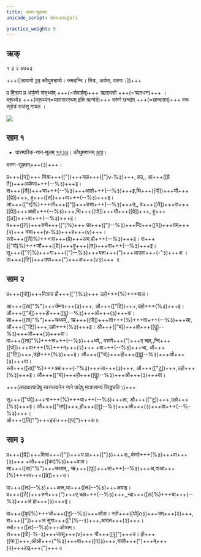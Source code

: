 ```yaml
---
title: वरुण-सूक्तम्  
unicode_script: devanagari  

practice_weight: 5
---   
```


## ऋक्

१ ३ २ ०७०३  

+++([सायणो [ऽत्र](https://archive.org/details/SamaVedaSanhitaWithSayanabhashyaVolume1SatyavrataSamasrami1874bis_201804/page/n581&sa=D&ust=1542425956431000) कौथुमभाष्ये। जमदग्निः। मित्रः, अर्यमा, वरुणः।])+++

प्र मि॒त्राय प्र अ॑र्य॒म्णे स॑च॒थ्य॑म् +++(=सेवार्हम्)+++ ऋतावसो +++(=ऋतधन)+++ ।  
वरू॒थ्ये३ +++(वरू॒थ्य॑म्=यज्ञागारस्थम् इति ऋग्वेदे)+++ वरु॑णे छन्द्य॑म् +++(=छान्दसम्)+++ वचः  स्तो॒त्रं राज॑सु गायत ।

![](../../images/varuna.png)

## साम १

- पारम्परिक-गान-मूलम् [१९३७](https://archive.org/stream/sAmaveda-jaiminIya-paravastu-paramparA-docs/UDAKA%20SAANTHI%20SAAMAANI#page/n1/mode/1up&sa=D&ust=1542425956431000)। कौथुमगानम् [अत्र](https://archive.org/details/SamaVedaSanhitaWithSayanabhashyaVolume1SatyavrataSamasrami1874bis_201804/page/n581&sa=D&ust=1542425956432000)।
<div class="audioEmbed"  caption="रामानुजार्यः 1974 " src="https://archive
.org/download/jaiminIya-sAma-gAna-paravastu-tradition-rAmAnuja/varuNa-sUktam-1.mp3"></div>
<div class="audioEmbed"  caption="गोपालार्यः 2015  " src="https://archive
.org/download/jaiminIya-sAma-gAna-paravastu-tradition-gopAla-2015/varuNa-sUktam-1.mp3"></div>
<div class="audioEmbed"  caption="गोपाल-विश्वासयोर् अनुवचनम् 2018 1x" src="https://archive
.org/download/jaiminIya-sAma-gAna-paravastu-tradition-anuvachanam-gopAla-vishvAsa-2018/varuNa-sUktam-1.mp3"></div>
<div class="audioEmbed"  caption="गोपाल-विश्वासयोर् अनुवचनम् 2018 1.5x" src="https://archive
.org/download/jaiminIya-sAma-gAna-paravastu-tradition-anuvachanam-gopAla-vishvAsa-2018-150p-speed/varuNa-sUktam-1.mp3"></div>
<div class="audioEmbed"  caption="गोपालपवनयोर् अनुवचनम् 2015 1x" src="https://archive
.org/download/jaiminIya-sAma-gAna-paravastu-tradition-anuvachanam-gopAla-pavana-2015/varuNa-sUktam.mp3"></div>
<div class="audioEmbed"  caption="गोपालपवनयोर् अनुवचनम् 2015 1.5x" src="https://archive
.org/download/jaiminIya-sAma-gAna-paravastu-tradition-anuvachanam-gopAla-pavana-2015-150p-speed/varuNa-sUktam.mp3"></div>

वरुण-सूक्तम्+++(३)+++।

प्र+++([प])+++ मित्रा+++(["])+++यप्रा+++(["]v-%३)+++, हउ,, आ+++([प्रे तै])+++अर्यम्णा+++(--%३)+++इ।  
स+++([तै])+++चा+++(--%३)+++आहो+++(--%३)+++इ,थि+++([पो])+++यौ+++([प्रे])+++, हु+++([त])+++वा+++(--%३)+++इ।  
आ+++(["र]%)+++र्ता+++(["])+++वसा+++(--%३)+++उ,, व+++([तै])+++रा+++([प्रे])+++आहो+++(--%३)+++,थि+++([पो])+++यौ+++([प्रे])+++, हु+++([त])+++वा+++(--%३)+++इ।  
व+++([त])+++रुणे+++(["]%)+++ छा+++(["]--%३)+++न्दि+++([र])+++यम्+++(२)+++ वचा+++(v-%३)+++ह+++(v)+++।  
स्तो+++([तै]%)+++त्रा+++(प्रे)+++अम् हो+++(--%३)+++इ। रा+++(["पो]%)+++जौ+++([प्रे])+++हु+++([त])+++वा+++(--%३)+++इ।  
सू+++(["?]%)+++गा+++(["]--%३)+++यता+++(")+++आउवा+++(-"३)+++अ ।  
ऊ+++([टि])+++उपा+++(")+++अ+++(v३)+++ ॥ 

## साम २
<div class="audioEmbed"  caption="रामानुजार्यः 1974 " src="https://archive
.org/download/jaiminIya-sAma-gAna-paravastu-tradition-rAmAnuja/varuNa-sUktam-2.mp3"></div>
<div class="audioEmbed"  caption="गोपालार्यः 2015  " src="https://archive
.org/download/jaiminIya-sAma-gAna-paravastu-tradition-gopAla-2015/varuNa-sUktam-2.mp3"></div>
<div class="audioEmbed"  caption="गोपाल-विश्वासयोर् अनुवचनम् 2018 1x" src="https://archive
.org/download/jaiminIya-sAma-gAna-paravastu-tradition-anuvachanam-gopAla-vishvAsa-2018/varuNa-sUktam-2.mp3"></div>
<div class="audioEmbed"  caption="गोपाल-विश्वासयोर् अनुवचनम् 2018 1.5x" src="https://archive
.org/download/jaiminIya-sAma-gAna-paravastu-tradition-anuvachanam-gopAla-vishvAsa-2018-150p-speed/varuNa-sUktam-2.mp3"></div>

प्र+++([पो])+++मित्राय प्रौ+++(["]%३)+++ उहो+++(%)+++वाअ।

आ+++([ता]"%")+++र्यम्णा+++(३)+++, औ+++(["टि])+++,उहो+++(%३)+++इ। औ+++(["बं])+++हो+++([पॣ]--%३)+++ओ+++(३)+++वा।  
सा+++([ता]"%")+++चथ्यम्,, ऋ+++([पो])+++ता+++(%)+++वा+++(--%३)+++सा, औ+++(["टि])+++,उहो+++(%३)+++इ। औ+++(["बं])+++हो+++([पॣ]--%३)+++ओ+++(३)+++वा।  
वा+++([ता]"%)+++रू+++(--%३)+++थ्ये,, वरुणॆ+++(")+++ए च्छा,,न्दि+++([पो])+++या+++(%)+++म्+++(२)+++ +वा+++(--%३)+++चा, औ+++(["टि])+++,उहो+++(%३)+++इ। औ+++(["बं])+++हो+++([पॣ]--%३)+++ओ+++(३)+++वा।  
स्तो+++([ता]"%)+++त्रम्रा+++(-"%३)+++जा+++(३)+++, औ+++(["टू])+++,उहो+++(%३)+++इ। औ+++(["बं])+++हो+++([पॣ]--%३)+++ओ+++(३)+++वा।

+++(लघ्वक्षरपादेषु स्वरप्लवनेन गाने पादेषु मात्रासाम्यं सिद्ध्यति।)+++

सू+++(["पो])+++गा+++(%)+++या+++(--%३)+++ता, औ+++(["टू])+++,उहो+++(%३)+++इ। औ+++(["ला])+++,हो+++([रॄ]--%३)+++ओ+++(३)+++वा+++(--%-%३)+++।  
ओ+++([ति]"")+++इडा+++([प]")+++अ॥

## साम ३
<div class="audioEmbed"  caption="रामानुजार्यः 1974 " src="https://archive
.org/download/jaiminIya-sAma-gAna-paravastu-tradition-rAmAnuja/varuNa-sUktam-3.mp3"></div>
<div class="audioEmbed"  caption="गोपालार्यः 2015  " src="https://archive
.org/download/jaiminIya-sAma-gAna-paravastu-tradition-gopAla-2015/varuNa-sUktam-3.mp3"></div>
<div class="audioEmbed"  caption="गोपाल-विश्वासयोर् अनुवचनम् 2018 1x" src="https://archive
.org/download/jaiminIya-sAma-gAna-paravastu-tradition-anuvachanam-gopAla-vishvAsa-2018/varuNa-sUktam-3.mp3"></div>
<div class="audioEmbed"  caption="गोपाल-विश्वासयोर् अनुवचनम् 2018 1.5x" src="https://archive
.org/download/jaiminIya-sAma-gAna-paravastu-tradition-anuvachanam-gopAla-vishvAsa-2018-150p-speed/varuNa-sUktam-3.mp3"></div>

प्र+++([प्रै])+++मित्रा+++(["])+++य प्रा+++(["]३)+++अ,,र्यम्णो+++(%३)+++वा+++(३)+++ +ओ+++([का]%३)+++वाअ।  
सा+++([ता]"%")+++चथ्यम्,, ऋ+++([पृ])+++ता+++(--%३)+++अ,वाआ+++(%)+++सा+++([प्रे])+++उ।  

वा+++([तः]--%३)+++अरू,था+++([तः]--%३)+++अयाइ।  
व+++([तै])+++रुणे+++(")+++ए च्छा+++(--%३)+++,,न्दा+++([तः]%)+++या+++(--%३)+++अं हा+++(३)+++इ।

वा+++([फृ]%)+++चो+++([रॄ]--%३)+++ओअ। स्तो+++([पो]o३)+++त्रम्+++(२)+++, रा+++(["])+++ज सुगा+++(["]%--३)+++,आयत+++(२)+++।  
स्तो+++([तः]--%३)+++ओत्राम्।  
रा+++([पो]-%-३)+++जासू+++(v)+++ गौ+++([रॄ]")+++उ। हो+++([फः])+++,ऒओ+++("%३)+++वा+++([प]३)+++,यातो+++(")+++म्+++(२)+++हाइ+++(")+++॥
